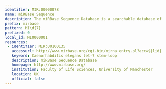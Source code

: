 ```yaml
---
identifier: MIR:00000078
name: miRBase Sequence
description: The miRBase Sequence Database is a searchable database of published miRNA sequences and annotation. The data were previously provided by the miRNA Registry. Each entry in the miRBase Sequence database represents a predicted hairpin portion of a miRNA transcript (termed mir in the database), with information on the location and sequence of the mature miRNA sequence (termed miR).
prefix: mirbase
pattern: MI\d{7}
prefixed: 0
local_id: MI0000001
resources:
 - identifier: MIR:00100135
   accessurl: http://www.mirbase.org/cgi-bin/mirna_entry.pl?acc=${lid}
   keyword: Caenorhabditis elegans let-7 stem-loop
   description: miRBase Sequence Database
   homepage: http://www.mirbase.org/
   institution: Faculty of Life Sciences, University of Manchester 
   location: UK
   official: false
---
```

